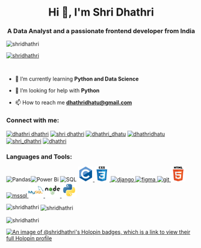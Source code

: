 <h1 align="center">Hi 👋, I'm Shri Dhathri</h1>
<h3 align="center">A Data Analyst and a passionate frontend developer  from India</h3>

<p align="left"> <img src="https://komarev.com/ghpvc/?username=shridhathri&label=Profile%20views&color=0e75b6&style=flat" alt="shridhathri" /> </p>

<p align="left"> <a href="https://github.com/ryo-ma/github-profile-trophy"><img src="https://github-profile-trophy.vercel.app/?username=shridhathri" alt="shridhathri" /></a> </p>

<p align="left"> <a href="https://twitter.com/" target="blank"><img src="https://img.shields.io/twitter/follow/?logo=twitter&style=for-the-badge" alt="" /></a> </p>

- 🌱 I’m currently learning **Python and Data Science**

- 🤝 I’m looking for help with **Python**

- 📫 How to reach me **dhathridhatu@gmail.com**

<h3 align="left">Connect with me:</h3>
<p align="left">
<a href="https://linkedin.com/in/dhathri dhathri" target="blank"><img align="center" src="https://raw.githubusercontent.com/rahuldkjain/github-profile-readme-generator/master/src/images/icons/Social/linked-in-alt.svg" alt="dhathri dhathri" height="30" width="40" /></a>
<a href="https://kaggle.com/shri dhathri" target="blank"><img align="center" src="https://raw.githubusercontent.com/rahuldkjain/github-profile-readme-generator/master/src/images/icons/Social/kaggle.svg" alt="shri dhathri" height="30" width="40" /></a>
<a href="https://instagram.com/dhathri_dhatu" target="blank"><img align="center" src="https://raw.githubusercontent.com/rahuldkjain/github-profile-readme-generator/master/src/images/icons/Social/instagram.svg" alt="dhathri_dhatu" height="30" width="40" /></a>
<a href="https://www.codechef.com/users/dhathridhatu" target="blank"><img align="center" src="https://cdn.jsdelivr.net/npm/simple-icons@3.1.0/icons/codechef.svg" alt="dhathridhatu" height="30" width="40" /></a>
<a href="https://www.leetcode.com/shri_dhathri" target="blank"><img align="center" src="https://raw.githubusercontent.com/rahuldkjain/github-profile-readme-generator/master/src/images/icons/Social/leet-code.svg" alt="shri_dhathri" height="30" width="40" /></a>
<a href="https://discord.gg/dhathri" target="blank"><img align="center" src="https://raw.githubusercontent.com/rahuldkjain/github-profile-readme-generator/master/src/images/icons/Social/discord.svg" alt="dhathri" height="30" width="40" /></a>
</p>

<h3 align="left">Languages and Tools:</h3>
<p align="left">  <img src="https://img.icons8.com/?size=100&id=xSkewUSqtErH&format=png&color=000000" alt="Pandas" width="40" height="40"/><img src="https://img.icons8.com/?size=100&id=Ny0t2MYrJ70p&format=png&color=000000" alt="Power Bi" width="40" height="40"/> <img src="https://img.icons8.com/?size=100&id=8ljTDYUEydbJ&format=png&color=000000" alt="SQL" width="40" height="40"/> <a href="https://www.cprogramming.com/" target="_blank" rel="noreferrer"> <img src="https://raw.githubusercontent.com/devicons/devicon/master/icons/c/c-original.svg" alt="c" width="40" height="40"/> </a> <a href="https://www.w3schools.com/css/" target="_blank" rel="noreferrer"> <img src="https://raw.githubusercontent.com/devicons/devicon/master/icons/css3/css3-original-wordmark.svg" alt="css3" width="40" height="40"/> </a> <a href="https://www.djangoproject.com/" target="_blank" rel="noreferrer"> <img src="https://cdn.worldvectorlogo.com/logos/django.svg" alt="django" width="40" height="40"/> </a> <a href="https://www.figma.com/" target="_blank" rel="noreferrer"> <img src="https://www.vectorlogo.zone/logos/figma/figma-icon.svg" alt="figma" width="40" height="40"/> </a> <a href="https://git-scm.com/" target="_blank" rel="noreferrer"> <img src="https://www.vectorlogo.zone/logos/git-scm/git-scm-icon.svg" alt="git" width="40" height="40"/> </a> <a href="https://www.w3.org/html/" target="_blank" rel="noreferrer"> <img src="https://raw.githubusercontent.com/devicons/devicon/master/icons/html5/html5-original-wordmark.svg" alt="html5" width="40" height="40"/> </a> <a href="https://www.microsoft.com/en-us/sql-server" target="_blank" rel="noreferrer"> <img src="https://www.svgrepo.com/show/303229/microsoft-sql-server-logo.svg" alt="mssql" width="40" height="40"/> </a> <a href="https://www.mysql.com/" target="_blank" rel="noreferrer"> <img src="https://raw.githubusercontent.com/devicons/devicon/master/icons/mysql/mysql-original-wordmark.svg" alt="mysql" width="40" height="40"/> </a> <a href="https://nodejs.org" target="_blank" rel="noreferrer"> <img src="https://raw.githubusercontent.com/devicons/devicon/master/icons/nodejs/nodejs-original-wordmark.svg" alt="nodejs" width="40" height="40"/> </a> <a href="https://www.python.org" target="_blank" rel="noreferrer"> <img src="https://raw.githubusercontent.com/devicons/devicon/master/icons/python/python-original.svg" alt="python" width="40" height="40"/> </a> </p>

<p><img align="left" src="https://github-readme-stats.vercel.app/api/top-langs?username=shridhathri&show_icons=true&locale=en&layout=compact" alt="shridhathri" /></p>

<p>&nbsp;<img align="center" src="https://github-readme-stats.vercel.app/api?username=shridhathri&show_icons=true&locale=en" alt="shridhathri" /></p>

<p><img align="center" src="https://github-readme-streak-stats.herokuapp.com/?user=shridhathri&" alt="shridhathri" /></p>

[![An image of @shridhathri's Holopin badges, which is a link to view their full Holopin profile](https://holopin.me/shridhathri)](https://holopin.io/@shridhathri)
